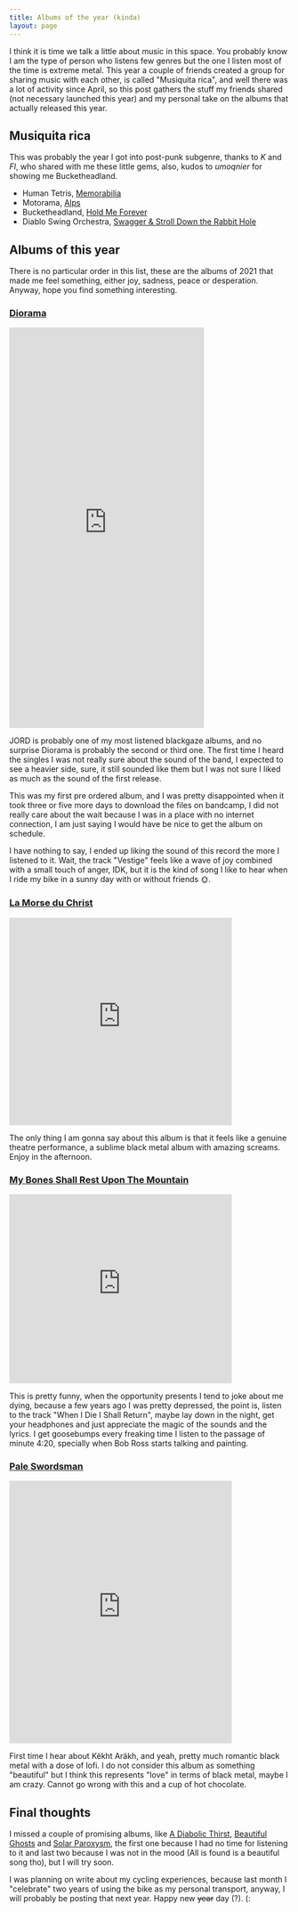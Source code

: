 ```yaml
---
title: Albums of the year (kinda)
layout: page
---
```


I think it is time we talk a little about music in this space. You probably know I am the type of person who listens few genres but the one I listen most of the time is extreme metal. This year a couple of friends created a group for sharing music with each other, is called "Musiquita rica", and well there was a lot of activity since April, so this post gathers the stuff my friends shared (not necessary launched this year) and my personal take on the albums that actually released this year.

## Musiquita rica

This was probably the year I got into post-punk subgenre, thanks to *K* and *FI*, who shared with me these little gems, also, kudos to *umoqnier* for showing me Bucketheadland.

- Human Tetris, [Memorabilia](https://humantetris.bandcamp.com/album/memorabilia)
- Motorama, [Alps](https://talitres.bandcamp.com/album/alps)
- Bucketheadland, [Hold Me Forever](https://music.bucketheadpikes.com/album/hold-me-forever-in-memory-of-my-mom-nancy-york-carroll)
- Diablo Swing Orchestra, [Swagger & Stroll Down the Rabbit Hole](https://www.youtube.com/watch?v=PyhiCLYxU8g&list=OLAK5uy_n6TbK8tozYqnLMf_NNMCA9l96uOA9_B5Y)

## Albums of this year

There is no particular order in this list, these are the albums of 2021 that made me feel something, either joy, sadness, peace or desperation. Anyway, hope you find something interesting.

### [Diorama](https://moeldk.bandcamp.com/album/diorama) 

<iframe style="border: 0; width: 350px; height: 720px;" src="https://bandcamp.com/EmbeddedPlayer/album=2262365759/size=large/bgcol=333333/linkcol=0f91ff/transparent=true/" seamless><a href="https://moeldk.bandcamp.com/album/diorama">Diorama by MØL</a></iframe>

JORD is probably one of my most listened blackgaze albums, and no surprise Diorama is probably the second or third one. The first time I heard the singles I was not really sure about the sound of the band, I expected to see a heavier side, sure, it still sounded like them but I was not sure I liked as much as the sound of the first release.

This was my first pre ordered album, and I was pretty disappointed when it took three or five more days to download the files on bandcamp, I did not really care about the wait because I was in a place with no internet connection, I am just saying I would have be nice to get the album on schedule.

I have nothing to say, I ended up liking the sound of this record the more I listened to it. Wait, the track "Vestige" feels like a wave of joy combined with a small touch of anger, IDK, but it is the kind of song I like to hear when I ride my bike in a sunny day with or without friends 🌞. 

### [La Morse du Christ](https://innomineseth.bandcamp.com/album/la-morsure-du-christ)

<iframe style="border: 0; width: 400px; height: 373px;" src="https://bandcamp.com/EmbeddedPlayer/album=3745008357/size=large/bgcol=333333/linkcol=0f91ff/artwork=small/transparent=true/" seamless><a href="https://innomineseth.bandcamp.com/album/la-morsure-du-christ">La Morsure du Christ by Seth</a></iframe>

The only thing I am gonna say about this album is that it feels like a genuine theatre performance, a sublime black metal album with amazing screams. Enjoy in the afternoon. 

### [My Bones Shall Rest Upon The Mountain](https://earthshine-northernsilence.bandcamp.com/album/my-bones-shall-rest-upon-the-mountain)

<iframe style="border: 0; width: 400px; height: 340px;" src="https://bandcamp.com/EmbeddedPlayer/album=1787601653/size=large/bgcol=333333/linkcol=0f91ff/artwork=small/transparent=true/" seamless><a href="https://earthshine-northernsilence.bandcamp.com/album/my-bones-shall-rest-upon-the-mountain">My Bones Shall Rest Upon The Mountain by Earthshine</a></iframe>

This is pretty funny, when the opportunity presents I tend to joke about me dying, because a few years ago I was pretty depressed, the point is, listen to the track "When I Die I Shall Return", maybe lay down in the night, get your headphones and just appreciate the magic of the sounds and the lyrics. I get goosebumps every freaking time I listen to the passage of minute 4:20, specially when Bob Ross starts talking and painting.

### [Pale Swordsman](https://kekhtarakh.bandcamp.com/album/pale-swordsman)

<iframe style="border: 0; width: 400px; height: 472px;" src="https://bandcamp.com/EmbeddedPlayer/album=4101136128/size=large/bgcol=333333/linkcol=0f91ff/artwork=small/transparent=true/" seamless><a href="https://kekhtarakh.bandcamp.com/album/pale-swordsman">Pale Swordsman by Këkht Aräkh</a></iframe>

First time I hear about Këkht Aräkh, and yeah, pretty much romantic black metal with a dose of lofi. I do not consider this album as something "beautiful" but I think this represents "love" in terms of black metal, maybe I am crazy. Cannot go wrong with this and a cup of hot chocolate.

## Final thoughts

I missed a couple of promising albums, like [A Diabolic Thirst](https://spectralwound.bandcamp.com/album/a-diabolic-thirst), [Beautiful Ghosts](https://unreqvited.bandcamp.com/album/beautiful-ghosts) and [Solar Paroxysm](https://marecognitum.bandcamp.com/album/solar-paroxysm), the first one because I had no time for listening to it and last two because I was not in the mood (All is found is a beautiful song tho), but I will try soon. 

I was planning on write about my cycling experiences, because last month I "celebrate" two years of using the bike as my personal transport, anyway, I will probably be posting that next year. Happy new ~~year~~ day (?). (:
